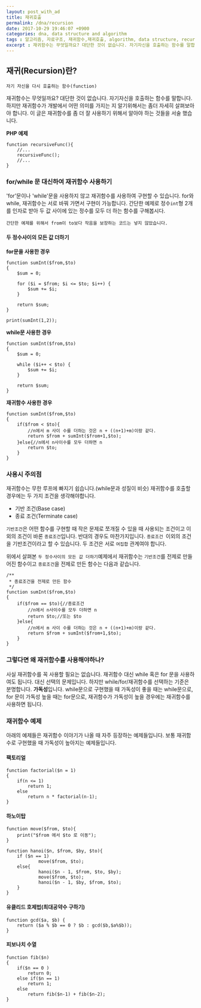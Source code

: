 ```yaml
---
layout: post_with_ad
title: 재귀호출
permalink: /dna/recursion
date: 2017-10-29 19:46:07 +0900
categories: dna, data structure and algorithm
tags : 알고리즘, 자료구조, 재귀함수,재귀호출, algorithm, data structure, recursion, recursive function
excerpt : 재귀함수는 무엇일까요? 대단한 것이 없습니다. 자기자신을 호출하는 함수를 말합니다. 하지만 재귀함수가 개발에서 어떤 의미를 가지는 지 알기위해서는 좀더 자세히 살펴보아야 합니다. 이 글은 재귀함수를 좀 더 잘 사용하기 위해서 알아야 하는 것들을 서술 했습니다.
---
```


## 재귀(Recursion)란?

	자기 자신을 다시 호출하는 함수(function)

재귀함수는 무엇일까요? 대단한 것이 없습니다. 자기자신을 호출하는 함수를 말합니다. 하지만 재귀함수가 개발에서 어떤 의미를 가지는 지 알기위해서는 좀더 자세히 살펴보아야 합니다. 이 글은 재귀함수를 좀 더 잘 사용하기 위해서 알아야 하는 것들을 서술 했습니다.

**PHP 예제**
```php?start_inline=true
function recursiveFunc(){
	//...
	recursiveFunc();
	//...
}
```

### for/while 문 대신하여 재귀함수 사용하기

'for'문이나 'while'문을 사용하지 않고 재귀함수를 사용하여 구현할 수 있습니다. for와 while, 재귀함수는 서로 바꿔 가면서 구현이 가능합니다. 간단한 예제로 정수`int`형 2개를 인자로 받아 두 값 사이에 있는 정수를 모두 더 하는 함수를 구해봅시다.

	간단한 예제를 위해서 from이 to보다 작음을 보장하는 코드는 넣지 않았습니다.

#### **두 정수사이의 모든 값 더하기**

**for문을 사용한 경우**

```php?start_inline=true
function sumInt($from,$to)
{
	$sum = 0;

	for ($i = $from; $i <= $to; $i++) { 
		$sum += $i;
	}

	return $sum;
}

print(sumInt(1,2));
```

**while문 사용한 경우**

```php?start_inline=true
function sumInt($from,$to)
{
	$sum = 0;

	while ($i++ < $to) {
		$sum += $i;
	}

	return $sum;
}
```

**재귀함수 사용한 경우**

```php?start_inline=true
function sumInt($from,$to)
{	
	if($from < $to){
		//n에서 m 사이 수를 더하는 것은 n + ((n+1)+m)이랑 같다.
		return $from + sumInt($from+1,$to);
	}else{//n에서 n사이수를 모두 더하면 n
		return $to;
	}
}
```

### 사용시 주의점

재귀함수는 무한 루프에 빠지기 쉽습니다.(while문과 성질이 비슷) 재귀함수를 호출할 경우에는 두 가지 조건을 생각해야합니다. 

+ 기반 조건(Base case)
+ 종료 조건(Terminate case)

`기반조건`은 어떤 함수를 구현할 때 작은 문제로 쪼개질 수 있을 때 사용되는 조건이고 이외의 조건이 바론 `종료조건`입니다. 반대의 경우도 마찬가지입니다. `종료조건 `이외의 조건을 기반조건이라고 할 수 있습니다. 두 조건은 서로 `여집합` 관계여야 합니다.

위에서 살펴본 `두 정수사이의 모든 값 더하기`예제에서 재귀함수는 `기반조건`를 전제로 만들어진 함수이고 `종료조건`을 전제로 만든 함수는 다음과 같습니다.

```php?start_inline=true
/**
 * 종료조건을 전제로 만든 함수
 */
function sumInt($from,$to)
{	
	if($from == $to){//종료조건
		//n에서 n사이수를 모두 더하면 n
		return $to;//또는 $to
	}else{
		//n에서 m 사이 수를 더하는 것은 n + ((n+1)+m)이랑 같다.
		return $from + sumInt($from+1,$to);
	}
}
```

### 그렇다면 왜 재귀함수를 사용해야하나?

사실 재귀함수를 꼭 사용할 필요는 없습니다. 재귀함수 대신 while 혹은 for 문을 사용하여도 됩니다. 대신 선택의 문제입니다. 하지만 while/for/재귀함수를 선택하는 기준은 분명합니다. **가독성**입니다. while문으로 구현했을 때 가독성이 좋을 때는 while문으로, for 문이 가독성 높을 때는 for문으로, 재귀함수가 가독성이 높을 경우에는 재귀함수를 사용하면 됩니다.

### 재귀함수 예제

아래의 예제들은 재귀함수 이야기가 나올 때 자주 등장하는 예제들입니다. 보통 재귀함수로 구현했을 때 가독성이 높아지는 예제들입니다.

#### 팩토리얼

```php?start_inline=true
function factorial($n = 1)
{
	if(n <= 1)
		return 1;
	else 
		return n * factorial(n-1);
}
```

#### 하노이탑
```php?start_inline=true
function move($from, $to){
	print("$from 에서 $to 로 이동");
}

function hanoi($n, $from, $by, $to){
	if ($n == 1)
			move($from, $to);
	else{
			hanoi($n - 1, $from, $to, $by);
			move($from, $to);
			hanoi($n - 1, $by, $from, $to);
	}
}
```

#### 유클리드 호제법(최대공약수 구하기)

```php?start_inline=true
function gcd($a, $b) {
	return ($a % $b == 0 ? $b : gcd($b,$a%$b));
}
```

#### 피보나치 수열

```php?start_inline=true
function fib($n)
{
	if($n == 0 )
		return 0;
	else if($n == 1)
		return 1;
	else 
		return fib($n-1) + fib($n-2);
}
```